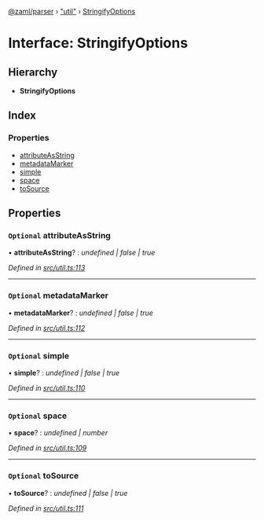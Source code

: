 [@zaml/parser](../README.md) › ["util"](../modules/_util_.md) › [StringifyOptions](_util_.stringifyoptions.md)

# Interface: StringifyOptions

## Hierarchy

* **StringifyOptions**

## Index

### Properties

* [attributeAsString](_util_.stringifyoptions.md#optional-attributeasstring)
* [metadataMarker](_util_.stringifyoptions.md#optional-metadatamarker)
* [simple](_util_.stringifyoptions.md#optional-simple)
* [space](_util_.stringifyoptions.md#optional-space)
* [toSource](_util_.stringifyoptions.md#optional-tosource)

## Properties

### `Optional` attributeAsString

• **attributeAsString**? : *undefined | false | true*

*Defined in [src/util.ts:113](https://github.com/nexushubs/zaml-lang/blob/4389e8b/packages/zaml-parser/src/util.ts#L113)*

___

### `Optional` metadataMarker

• **metadataMarker**? : *undefined | false | true*

*Defined in [src/util.ts:112](https://github.com/nexushubs/zaml-lang/blob/4389e8b/packages/zaml-parser/src/util.ts#L112)*

___

### `Optional` simple

• **simple**? : *undefined | false | true*

*Defined in [src/util.ts:110](https://github.com/nexushubs/zaml-lang/blob/4389e8b/packages/zaml-parser/src/util.ts#L110)*

___

### `Optional` space

• **space**? : *undefined | number*

*Defined in [src/util.ts:109](https://github.com/nexushubs/zaml-lang/blob/4389e8b/packages/zaml-parser/src/util.ts#L109)*

___

### `Optional` toSource

• **toSource**? : *undefined | false | true*

*Defined in [src/util.ts:111](https://github.com/nexushubs/zaml-lang/blob/4389e8b/packages/zaml-parser/src/util.ts#L111)*
